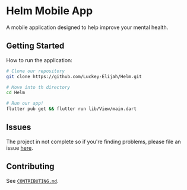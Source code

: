 # Helm Mobile App

A mobile application designed to help improve your mental health.

## Getting Started

How to run the application:

```bash
# Clone our repository
git clone https://github.com/Luckey-Elijah/Helm.git

# Move into th directory
cd Helm

# Run our app!
flutter pub get && flutter run lib/View/main.dart
```

## Issues

The project in not complete so if you're finding problems, please file an issue [here](https://github.com/Luckey-Elijah/Helm/issues/new/choose).

## Contributing

See [`CONTRIBUTING.md`](CONTRIBUTING.md).
